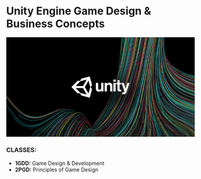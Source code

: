 # Unity Engine Game Design & Business Concepts

![Unity Engine](images/UnityLogo-small.jpg)

### CLASSES:
* **1GDD:** Game Design & Development
* **2PGD:** Principles of Game Design